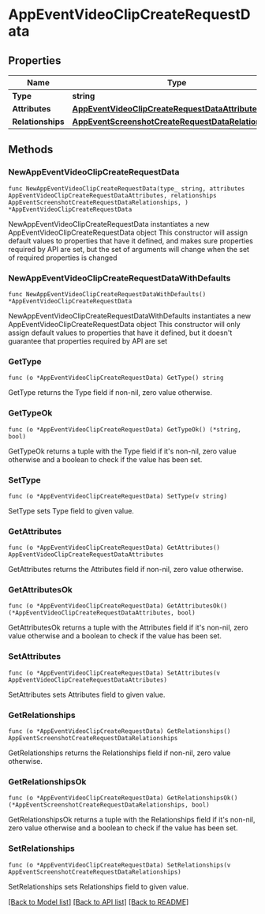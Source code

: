 # AppEventVideoClipCreateRequestData

## Properties

Name | Type | Description | Notes
------------ | ------------- | ------------- | -------------
**Type** | **string** |  | 
**Attributes** | [**AppEventVideoClipCreateRequestDataAttributes**](AppEventVideoClipCreateRequestDataAttributes.md) |  | 
**Relationships** | [**AppEventScreenshotCreateRequestDataRelationships**](AppEventScreenshotCreateRequestDataRelationships.md) |  | 

## Methods

### NewAppEventVideoClipCreateRequestData

`func NewAppEventVideoClipCreateRequestData(type_ string, attributes AppEventVideoClipCreateRequestDataAttributes, relationships AppEventScreenshotCreateRequestDataRelationships, ) *AppEventVideoClipCreateRequestData`

NewAppEventVideoClipCreateRequestData instantiates a new AppEventVideoClipCreateRequestData object
This constructor will assign default values to properties that have it defined,
and makes sure properties required by API are set, but the set of arguments
will change when the set of required properties is changed

### NewAppEventVideoClipCreateRequestDataWithDefaults

`func NewAppEventVideoClipCreateRequestDataWithDefaults() *AppEventVideoClipCreateRequestData`

NewAppEventVideoClipCreateRequestDataWithDefaults instantiates a new AppEventVideoClipCreateRequestData object
This constructor will only assign default values to properties that have it defined,
but it doesn't guarantee that properties required by API are set

### GetType

`func (o *AppEventVideoClipCreateRequestData) GetType() string`

GetType returns the Type field if non-nil, zero value otherwise.

### GetTypeOk

`func (o *AppEventVideoClipCreateRequestData) GetTypeOk() (*string, bool)`

GetTypeOk returns a tuple with the Type field if it's non-nil, zero value otherwise
and a boolean to check if the value has been set.

### SetType

`func (o *AppEventVideoClipCreateRequestData) SetType(v string)`

SetType sets Type field to given value.


### GetAttributes

`func (o *AppEventVideoClipCreateRequestData) GetAttributes() AppEventVideoClipCreateRequestDataAttributes`

GetAttributes returns the Attributes field if non-nil, zero value otherwise.

### GetAttributesOk

`func (o *AppEventVideoClipCreateRequestData) GetAttributesOk() (*AppEventVideoClipCreateRequestDataAttributes, bool)`

GetAttributesOk returns a tuple with the Attributes field if it's non-nil, zero value otherwise
and a boolean to check if the value has been set.

### SetAttributes

`func (o *AppEventVideoClipCreateRequestData) SetAttributes(v AppEventVideoClipCreateRequestDataAttributes)`

SetAttributes sets Attributes field to given value.


### GetRelationships

`func (o *AppEventVideoClipCreateRequestData) GetRelationships() AppEventScreenshotCreateRequestDataRelationships`

GetRelationships returns the Relationships field if non-nil, zero value otherwise.

### GetRelationshipsOk

`func (o *AppEventVideoClipCreateRequestData) GetRelationshipsOk() (*AppEventScreenshotCreateRequestDataRelationships, bool)`

GetRelationshipsOk returns a tuple with the Relationships field if it's non-nil, zero value otherwise
and a boolean to check if the value has been set.

### SetRelationships

`func (o *AppEventVideoClipCreateRequestData) SetRelationships(v AppEventScreenshotCreateRequestDataRelationships)`

SetRelationships sets Relationships field to given value.



[[Back to Model list]](../README.md#documentation-for-models) [[Back to API list]](../README.md#documentation-for-api-endpoints) [[Back to README]](../README.md)


